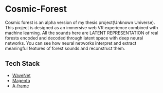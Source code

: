 # Cosmic-Forest
Cosmic forest is an alpha version of my thesis project(Unknown Universe). This project is designed as an immersive web VR experience combined with machine learning. All the sounds here are LATENT REPRESENTATION of real forests encoded and decoded through latent space with deep neural networks. You can see how neural networks interpret and extract meaningful features of forest sounds and reconstruct them.

## Tech Stack
* [WaveNet](https://github.com/ibab/tensorflow-wavenet)
* [Magenta](https://github.com/tensorflow/magenta/tree/master/magenta/models/nsynth)
* [A-frame](https://aframe.io/)
